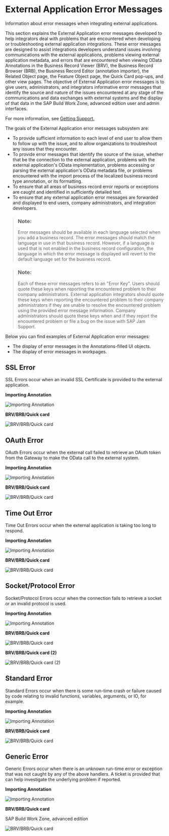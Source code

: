 <!-- loio7cf7ba0821bf4bc5bc241725eb071396 -->

# External Application Error Messages

Information about error messages when integrating external applications.

This section explains the External Application error messages developed to help integrators deal with problems that are encountered when developing or troubleshooting external application integrations. These error messages are designed to assist integrations developers understand issues involving communications with the external applications, problems viewing external application metadata, and errors that are encountered when viewing OData Annotations in the Business Record Viewer \(BRV\), the Business Record Browser \(BRB\), the Business Record Editor \(annotation importer\), the Related Object page, the Feature Object page, the Quick Card pop-ups, and other view pages. The objective of External Application error messages is to give users, administrators, and integrators informative error messages that identify the source and nature of the issues encountered at any stage of the communications and data exchanges with external systems and the display of that data in the SAP Build Work Zone, advanced edition user and admin interfaces.

For more information, see [Getting Support.](https://help.sap.com/docs/WZ/b03c84105ff74f809631e494bd612e83/37b79483b56c4f088ce01f1d9f444459.html)

The goals of the External Application error messages subsystem are:

-   To provide sufficient information to each level of end user to allow them to follow up with the issue, and to allow organizations to troubleshoot any issues that they encounter.
-   To provide error messages that identify the source of the issue, whether that be the connection to the external application, problems with the external application's OData implementation, problems accessing or parsing the external application's OData metadata file, or problems encountered with the import process of the localized business record type annotation, or its formatting.
-   To ensure that all areas of business record error reports or exceptions are caught and identified in sufficiently detailed text.
-   To ensure that any external application error messages are forwarded and displayed to end users, company administrators, and integration developers.

> ### Note:  
> Error messages should be available in each language selected when you add a business record. The error messages should match the language in use in that business record. However, if a language is used that is not enabled in the business record configuration, the language in which the error message is displayed will revert to the default language set for the business record.

> ### Note:  
> Each of these error messages refers to an "Error Key". Users should quote these keys when reporting the encountered problem to their company administrators. External application integrators should quote these keys when reporting the encountered problem to their company administrators if they are unable to resolve the encountered problem using the provided error message information. Company administrators should quote these keys when and if they report the encountered problem or file a bug on the issue with SAP Jam Support.

Below you can find examples of External Application error messages:

-   The display of error messages in the Annotations-filled UI objects.
-   The display of error messages in workpages.



## SSL Error

SSL Errors occur when an invalid SSL Certificate is provided to the external application.

  
  
**Importing Annotation**

![](images/SJDG-3ExtApps-08bExternalApplicationErrorMessages01_png_f1e0204.png "Importing Annotation")

  
  
**BRV/BRB/Quick card**

![](images/SSL_401_43e2b92.png "BRV/BRB/Quick card")



## OAuth Error

OAuth Errors occur when the external call failed to retrieve an OAuth token from the Gateway to make the OData call to the external system.

  
  
**Importing Annotation**

![](images/SJDG-3ExtApps-08bExternalApplicationErrorMessages03_png_570b234.png "Importing Annotation")

  
  
**BRV/BRB/Quick card**

![](images/SJDG-3ExtApps-08bExternalApplicationErrorMessages04_png_db1c1d1.png "BRV/BRB/Quick card")



## Time Out Error

Time Out Errors occur when the external application is taking too long to respond.

  
  
**Importing Annotation**

![](images/SJDG-3ExtApps-08bExternalApplicationErrorMessages05_png_266e7ad.png "Importing Annotation")

  
  
**BRV/BRB/Quick card**

![](images/SJDG-3ExtApps-08bExternalApplicationErrorMessages06_png_45797c8.png "BRV/BRB/Quick card")



## Socket/Protocol Error

Socket/Protocol Errors occur when the connection fails to retrieve a socket or an invalid protocol is used.

  
  
**Importing Annotation**

![](images/SJDG-3ExtApps-08bExternalApplicationErrorMessages07_png_e4a5da5.png "Importing Annotation")

  
  
**BRV/BRB/Quick card**

![](images/Socket5001_be4ed59.png "BRV/BRB/Quick card")

  
  
**BRV/BRB/Quick card \(2\)**

![](images/Socket5002_0f32786.png "BRV/BRB/Quick card (2)")



## Standard Error

Standard Errors occur when there is some run-time crash or failure caused by code relating to invalid functions, variables, arguments, or IO, for example.

  
  
**Importing Annotation**

![](images/Standard1_56fa387.png "Importing Annotation")

  
  
**BRV/BRB/Quick card**

![](images/Standard2_7d1304b.png "BRV/BRB/Quick card")



## Generic Error

Generic Errors occur when there is an unknown run-time error or exception that was not caught by any of the above handlers. A ticket is provided that can help investigate the underlying problem if reported.

  
  
**Importing Annotation**

![](images/Generic1_9e77989.png "Importing Annotation")

  
  
**BRV/BRB/Quick card**

SAP Build Work Zone, advanced edition

![](images/Generic2_2381807.png "BRV/BRB/Quick card")

